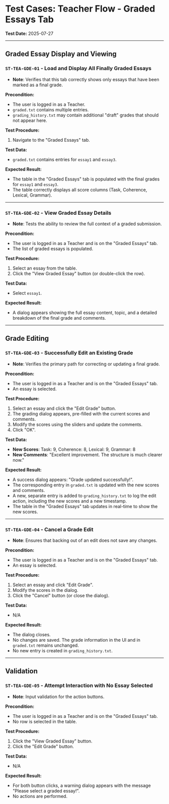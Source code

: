 
# Test Cases: Teacher Flow - Graded Essays Tab

**Test Date:** 2025-07-27

---

## Graded Essay Display and Viewing

### `ST-TEA-GDE-01` - Load and Display All Finally Graded Essays
*   **Note**: Verifies that this tab correctly shows only essays that have been marked as a final grade.

**Precondition:**
*   The user is logged in as a Teacher.
*   `graded.txt` contains multiple entries.
*   `grading_history.txt` may contain additional "draft" grades that should not appear here.

**Test Procedure:**
1.  Navigate to the "Graded Essays" tab.

**Test Data:**
*   `graded.txt` contains entries for `essay1` and `essay3`.

**Expected Result:**
*   The table in the "Graded Essays" tab is populated with the final grades for `essay1` and `essay3`.
*   The table correctly displays all score columns (Task, Coherence, Lexical, Grammar).

---

### `ST-TEA-GDE-02` - View Graded Essay Details
*   **Note**: Tests the ability to review the full context of a graded submission.

**Precondition:**
*   The user is logged in as a Teacher and is on the "Graded Essays" tab.
*   The list of graded essays is populated.

**Test Procedure:**
1.  Select an essay from the table.
2.  Click the "View Graded Essay" button (or double-click the row).

**Test Data:**
*   Select `essay1`.

**Expected Result:**
*   A dialog appears showing the full essay content, topic, and a detailed breakdown of the final grade and comments.

---

## Grade Editing

### `ST-TEA-GDE-03` - Successfully Edit an Existing Grade
*   **Note**: Verifies the primary path for correcting or updating a final grade.

**Precondition:**
*   The user is logged in as a Teacher and is on the "Graded Essays" tab.
*   An essay is selected.

**Test Procedure:**
1.  Select an essay and click the "Edit Grade" button.
2.  The grading dialog appears, pre-filled with the current scores and comments.
3.  Modify the scores using the sliders and update the comments.
4.  Click "OK".

**Test Data:**
*   **New Scores**: Task: 9, Coherence: 8, Lexical: 9, Grammar: 8
*   **New Comments**: "Excellent improvement. The structure is much clearer now."

**Expected Result:**
*   A success dialog appears: "Grade updated successfully!".
*   The corresponding entry in `graded.txt` is updated with the new scores and comments.
*   A new, separate entry is added to `grading_history.txt` to log the edit action, including the new scores and a new timestamp.
*   The table in the "Graded Essays" tab updates in real-time to show the new scores.

---

### `ST-TEA-GDE-04` - Cancel a Grade Edit
*   **Note**: Ensures that backing out of an edit does not save any changes.

**Precondition:**
*   The user is logged in as a Teacher and is on the "Graded Essays" tab.
*   An essay is selected.

**Test Procedure:**
1.  Select an essay and click "Edit Grade".
2.  Modify the scores in the dialog.
3.  Click the "Cancel" button (or close the dialog).

**Test Data:**
*   N/A

**Expected Result:**
*   The dialog closes.
*   No changes are saved. The grade information in the UI and in `graded.txt` remains unchanged.
*   No new entry is created in `grading_history.txt`.

---

## Validation

### `ST-TEA-GDE-05` - Attempt Interaction with No Essay Selected
*   **Note**: Input validation for the action buttons.

**Precondition:**
*   The user is logged in as a Teacher and is on the "Graded Essays" tab.
*   No row is selected in the table.

**Test Procedure:**
1.  Click the "View Graded Essay" button.
2.  Click the "Edit Grade" button.

**Test Data:**
*   N/A

**Expected Result:**
*   For both button clicks, a warning dialog appears with the message "Please select a graded essay!".
*   No actions are performed.

